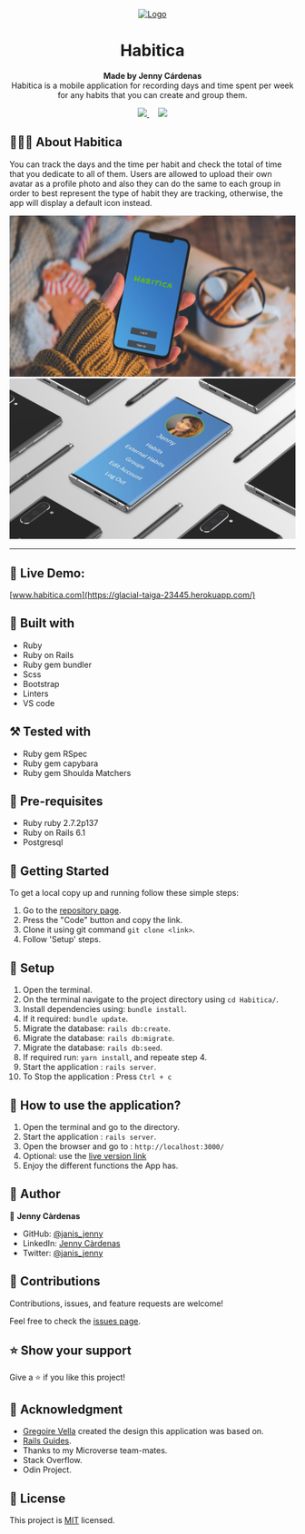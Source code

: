
<p align="center">
  <a href="https://github.com/jcy2704/oop-ruby">
    <img src="https://res.cloudinary.com/growsurf-prod/image/upload/v1582211139/production/gnysw2objzekbagrqiax.png" alt="Logo" width="350" height="70">
  </a>
</p>

<h1 align="center">Habitica</h1>

<p align="center">
  <strong>Made by Jenny Cárdenas</strong>
  <br>
   Habitica is a mobile application for recording days and time spent per week for any habits that you can create and group them.
</p>

<p align="center">
  <a href="https://github.com/janis-jenny/Habitica/issues">
    <img src="https://img.shields.io/badge/REPORT%20A%20BUG-purple?style=for-the-badge">
  </a>
   ‎ ‎ ‎ ‎
  <a href="https://github.com/janis-jenny/Habitica/issues">
    <img src="https://img.shields.io/badge/Request%20a%20feature-purple?style=for-the-badge">
  </a>
</p>



## 👩🏼‍💻 About Habitica

You can track the days and the time per habit and check the total of time that you dedicate to all of them. Users are allowed to upload their own avatar as a profile photo and also they can do the same to each group in order to best represent the type of habit they are tracking, otherwise, the app will display a default icon instead.<br>


![screenshot](app/assets/images/Screenshot1.jpg)
![screenshot](app/assets/images/Screenshot2.jpg)

<hr>


## 🔴 Live Demo:

[www.habitica.com](https://glacial-taiga-23445.herokuapp.com/)

## 🔧 Built with

- Ruby
- Ruby on Rails
- Ruby gem bundler
- Scss
- Bootstrap
- Linters
- VS code

## ⚒️ Tested with

- Ruby gem RSpec
- Ruby gem capybara
- Ruby gem Shoulda Matchers

## 📝 Pre-requisites

- Ruby ruby 2.7.2p137
- Ruby on Rails 6.1
- Postgresql


## 🤖 Getting Started

To get a local copy up and running follow these simple steps:

1. Go to the [repository page](https://github.com/janis-jenny/Habitica).
2. Press the "Code" button and copy the link.
3. Clone it using git command `git clone <link>`.
4. Follow 'Setup' steps.

## 📝 Setup

1. Open the terminal.
2. On the terminal navigate to the project directory using `cd Habitica/`.
3. Install dependencies using: `bundle install`.
3. If it required: `bundle update`.
4. Migrate the database: `rails db:create`.
5. Migrate the database: `rails db:migrate`.
6. Migrate the database: `rails db:seed`.
7. If required run: `yarn install`, and repeate step 4.
8. Start the application : `rails server`.
9. To Stop the application : Press `Ctrl + c`

## 📝 How to use the application?

1. Open the terminal and go to the directory.
2. Start the application : `rails server`.
3. Open the browser and go to : `http://localhost:3000/`
4. Optional: use the [live version link](https://glacial-taiga-23445.herokuapp.com/)
4. Enjoy the different functions the App has.

## 👥 Author

👤 **Jenny Càrdenas**

- GitHub: [@janis_jenny](https://github.com/janis-jenny)
- LinkedIn: [Jenny Càrdenas](https://www.linkedin.com/in/paolajenny)
- Twitter: [@janis_jenny](https://twitter.com/janis_jenny)


## 🤝 Contributions

Contributions, issues, and feature requests are welcome!

Feel free to check the [issues page](https://github.com/janis-jenny/Habitica/issues).


## ⭐ Show your support

Give a ⭐️ if you like this project!


## 📌 Acknowledgment

- [Gregoire Vella](https://www.behance.net/gregoirevella) created the design this application was based on.
- [Rails Guides](https://guides.rubyonrails.org/).
- Thanks to my Microverse team-mates.
- Stack Overflow.
- Odin Project.


## 📝 License

This project is [MIT](https://opensource.org/licenses/MIT) licensed.